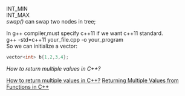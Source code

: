 INT_MIN  
INT_MAX  
_swap()_ can swap two nodes in tree;

In g++ compiler,must specify c++11 if we want c++11 standard.  
g++ -std=c++11 your_file.cpp -o your_program  
So we can initialize a vector:  
```C++
vector<int> b{1,2,3,4}; 
```
_*How to return multiple values in C++?*_  

[How to return multiple values in C++?](https://www.zhihu.com/question/57540006)
[Returning Multiple Values from Functions in C++](https://dzone.com/articles/returning-multiple-values-from-functions-in-c)

